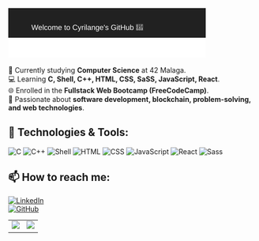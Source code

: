 <img src="https://raw.githubusercontent.com/Cyrilange/Cyrilange/main/banner.svg" alt="Cyrilange Banner">

🏫 Currently studying **Computer Science** at 42 Malaga.  
💻 Learning **C, Shell, C++, HTML, CSS, SaSS, JavaScript, React**.  
🌐 Enrolled in the **Fullstack Web Bootcamp (FreeCodeCamp)**.  
🚀 Passionate about **software development, blockchain, problem-solving, and web technologies**.  

## 🔧 Technologies & Tools:
![C](https://img.shields.io/badge/-C-00599C?style=flat-square&logo=c&logoColor=white)
![C++](https://img.shields.io/badge/-C++-00599C?style=flat-square&logo=c%2B%2B&logoColor=white)
![Shell](https://img.shields.io/badge/-Shell_Scripting-4EAA25?style=flat-square&logo=gnu-bash&logoColor=white)
![HTML](https://img.shields.io/badge/-HTML-E34F26?style=flat-square&logo=html5&logoColor=white)
![CSS](https://img.shields.io/badge/-CSS-1572B6?style=flat-square&logo=css3&logoColor=white)
![JavaScript](https://img.shields.io/badge/-JavaScript-F7DF1E?style=flat-square&logo=javascript&logoColor=black)
![React](https://img.shields.io/badge/-React-61DAFB?style=flat-square&logo=react&logoColor=black)
![Sass](https://img.shields.io/badge/-Sass-CC6699?style=flat-square&logo=sass&logoColor=white)

## 📫 How to reach me:
[![LinkedIn](https://img.shields.io/badge/-LinkedIn-0077B5?style=flat-square&logo=linkedin&logoColor=white)](https://www.linkedin.com/in/cyril-salamite-270270197/?originalSubdomain=es)  
[![GitHub](https://img.shields.io/badge/-GitHub-181717?style=flat-square&logo=github&logoColor=white)](https://github.com/Cyrilange)  


<table style="border: none">
  <tr>
    <td>
      <img src="https://github-readme-stats.vercel.app/api?username=Cyrilange&show_icons=true&theme=dark" />
    </td>
    <td>
      <img src="https://github-readme-stats.vercel.app/api/top-langs/?username=Cyrilange&layout=compact&theme=dark" />
    </td>
  </tr>
</table>



